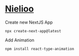 # [Nielioo](https://nielioo.github.io)

Create new NextJS App
```
npx create-next-app@latest
```

Add Animation
```
npm install react-type-animation
```
